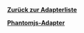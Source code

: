 [**Zurück zur Adapterliste**](/adapterref/adapterliste.md)

[**Phantomjs-Adapter**](/adapterref/docs/iobroker.phantomjs/de/README.md)